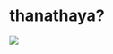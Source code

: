 ﻿# thanathaya?

![](https://png.pngtree.com/background/20220718/original/pngtree-love-face-emoji-wallpaper-background-picture-image_1661640.jpg)
